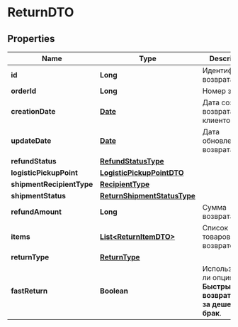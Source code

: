 

# ReturnDTO

## Properties

Name | Type | Description | Notes
------------ | ------------- | ------------- | -------------
**id** | **Long** | Идентификатор возврата. |  [optional]
**orderId** | **Long** | Номер заказа. |  [optional]
**creationDate** | [**Date**](Date.md) | Дата создания возврата клиентом. |  [optional]
**updateDate** | [**Date**](Date.md) | Дата обновления возврата. |  [optional]
**refundStatus** | [**RefundStatusType**](RefundStatusType.md) |  |  [optional]
**logisticPickupPoint** | [**LogisticPickupPointDTO**](LogisticPickupPointDTO.md) |  |  [optional]
**shipmentRecipientType** | [**RecipientType**](RecipientType.md) |  |  [optional]
**shipmentStatus** | [**ReturnShipmentStatusType**](ReturnShipmentStatusType.md) |  |  [optional]
**refundAmount** | **Long** | Сумма возврата. |  [optional]
**items** | [**List&lt;ReturnItemDTO&gt;**](ReturnItemDTO.md) | Список товаров в возврате. | 
**returnType** | [**ReturnType**](ReturnType.md) |  |  [optional]
**fastReturn** | **Boolean** | Используется ли опция **Быстрый возврат денег за дешевый брак**.  |  [optional]




